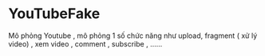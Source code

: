 # YouTubeFake
Mô phỏng Youtube , mô phỏng 1 số chức năng như upload, fragment ( xử lý video) , xem video , comment , subscribe , ...... 

